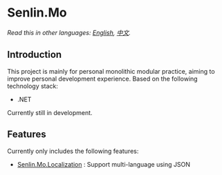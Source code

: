 # Senlin.Mo
*Read this in other languages: [English](README.md), [中文](README.zh.md).*

## Introduction

This project is mainly for personal monolithic modular practice, aiming to improve personal development experience. Based on the following technology stack:

- .NET

Currently still in development.

## Features

Currently only includes the following features:

* [Senlin.Mo.Localization](https://github.com/gui-xie/Senlin.Mo/blob/master/src/Senlin.Mo.Localization/README.md)
   : Support multi-language using JSON